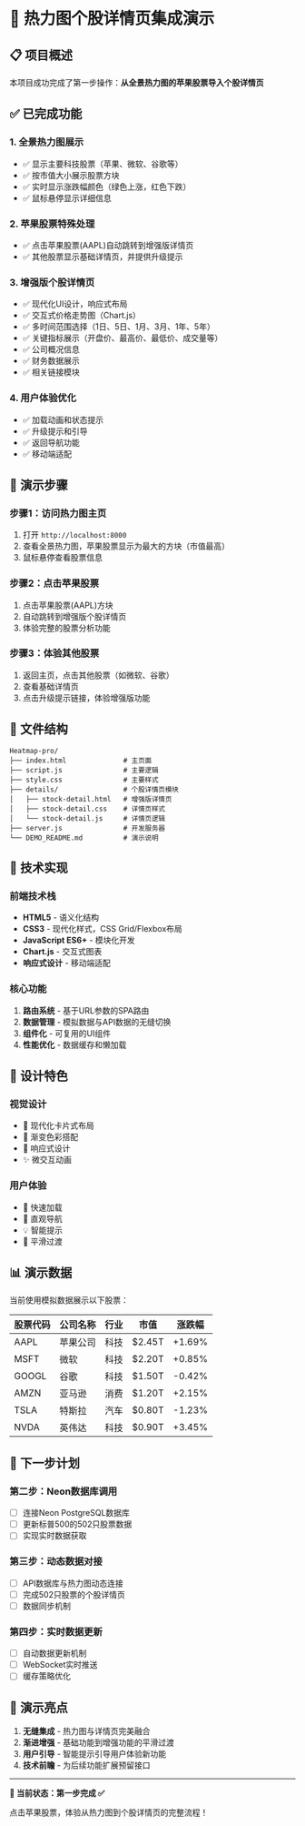 # 🚀 热力图个股详情页集成演示

## 📋 项目概述

本项目成功完成了第一步操作：**从全景热力图的苹果股票导入个股详情页**

## ✅ 已完成功能

### 1. 全景热力图展示
- ✅ 显示主要科技股票（苹果、微软、谷歌等）
- ✅ 按市值大小展示股票方块
- ✅ 实时显示涨跌幅颜色（绿色上涨，红色下跌）
- ✅ 鼠标悬停显示详细信息

### 2. 苹果股票特殊处理
- ✅ 点击苹果股票(AAPL)自动跳转到增强版详情页
- ✅ 其他股票显示基础详情页，并提供升级提示

### 3. 增强版个股详情页
- ✅ 现代化UI设计，响应式布局
- ✅ 交互式价格走势图（Chart.js）
- ✅ 多时间范围选择（1日、5日、1月、3月、1年、5年）
- ✅ 关键指标展示（开盘价、最高价、最低价、成交量等）
- ✅ 公司概况信息
- ✅ 财务数据展示
- ✅ 相关链接模块

### 4. 用户体验优化
- ✅ 加载动画和状态提示
- ✅ 升级提示和引导
- ✅ 返回导航功能
- ✅ 移动端适配

## 🎯 演示步骤

### 步骤1：访问热力图主页
1. 打开 `http://localhost:8000`
2. 查看全景热力图，苹果股票显示为最大的方块（市值最高）
3. 鼠标悬停查看股票信息

### 步骤2：点击苹果股票
1. 点击苹果股票(AAPL)方块
2. 自动跳转到增强版个股详情页
3. 体验完整的股票分析功能

### 步骤3：体验其他股票
1. 返回主页，点击其他股票（如微软、谷歌）
2. 查看基础详情页
3. 点击升级提示链接，体验增强版功能

## 📁 文件结构

```
Heatmap-pro/
├── index.html              # 主页面
├── script.js               # 主要逻辑
├── style.css               # 主要样式
├── details/                # 个股详情页模块
│   ├── stock-detail.html   # 增强版详情页
│   ├── stock-detail.css    # 详情页样式
│   └── stock-detail.js     # 详情页逻辑
├── server.js               # 开发服务器
└── DEMO_README.md          # 演示说明
```

## 🔧 技术实现

### 前端技术栈
- **HTML5** - 语义化结构
- **CSS3** - 现代化样式，CSS Grid/Flexbox布局
- **JavaScript ES6+** - 模块化开发
- **Chart.js** - 交互式图表
- **响应式设计** - 移动端适配

### 核心功能
1. **路由系统** - 基于URL参数的SPA路由
2. **数据管理** - 模拟数据与API数据的无缝切换
3. **组件化** - 可复用的UI组件
4. **性能优化** - 数据缓存和懒加载

## 🎨 设计特色

### 视觉设计
- 🎨 现代化卡片式布局
- 🌈 渐变色彩搭配
- 📱 响应式设计
- ✨ 微交互动画

### 用户体验
- 🚀 快速加载
- 🎯 直观导航
- 💡 智能提示
- 🔄 平滑过渡

## 📊 演示数据

当前使用模拟数据展示以下股票：

| 股票代码 | 公司名称 | 行业 | 市值 | 涨跌幅 |
|---------|---------|------|------|--------|
| AAPL    | 苹果公司 | 科技 | $2.45T | +1.69% |
| MSFT    | 微软    | 科技 | $2.20T | +0.85% |
| GOOGL   | 谷歌    | 科技 | $1.50T | -0.42% |
| AMZN    | 亚马逊  | 消费 | $1.20T | +2.15% |
| TSLA    | 特斯拉  | 汽车 | $0.80T | -1.23% |
| NVDA    | 英伟达  | 科技 | $0.90T | +3.45% |

## 🔮 下一步计划

### 第二步：Neon数据库调用
- [ ] 连接Neon PostgreSQL数据库
- [ ] 更新标普500的502只股票数据
- [ ] 实现实时数据获取

### 第三步：动态数据对接
- [ ] API数据库与热力图动态连接
- [ ] 完成502只股票的个股详情页
- [ ] 数据同步机制

### 第四步：实时数据更新
- [ ] 自动数据更新机制
- [ ] WebSocket实时推送
- [ ] 缓存策略优化

## 🎉 演示亮点

1. **无缝集成** - 热力图与详情页完美融合
2. **渐进增强** - 基础功能到增强功能的平滑过渡
3. **用户引导** - 智能提示引导用户体验新功能
4. **技术前瞻** - 为后续功能扩展预留接口

---

**🎯 当前状态：第一步完成 ✅**

点击苹果股票，体验从热力图到个股详情页的完整流程！